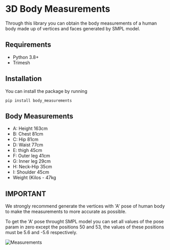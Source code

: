 # 3D Body Measurements

Through this library you can obtain the body measurements of a human body made up of vertices and faces generated by SMPL model.

## Requirements
- Python 3.8+
- Trimesh

## Installation
You can install the package by running
```
pip install body_measurements
```

## Body Measurements
- A: Height 163cm
- B: Chest 81cm
- C: Hip 81cm
- D: Waist 77cm
- E: thigh 45cm
- F: Outer leg 41cm
- G: Inner leg 29cm
- H: Neck-Hip 35cm
- I: Shoulder 45cm
- Weight (Kilos - 47kg


## IMPORTANT
We strongly recommend generate the vertices with 'A' pose of human body to make the measurements to more accurate as possible. 

To get the 'A' pose throught SMPL model you can set all values of the pose param in zero except the positions 50 and 53, the values of these positions must be 5.6 and -5.6 respectively.



![Measurements](https://raw.githubusercontent.com/vcarlosrb/3d-body-measurements/main/images/measurements.png)

